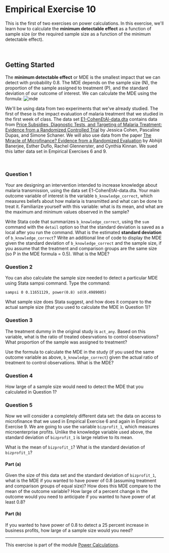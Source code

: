# Empirical Exercise 10

This is the first of two exercises on power calculations. In this exercise, 
we'll learn how to calculate the **minimum detectable effect** as a function of sample size 
(or the required sample size as a function of the minimum detectable effect).

<br>

## Getting Started

The **minimum detectable effect** or MDE is the smallest impact that we can detect with probability 0.8.  The MDE 
depends on the sample size (N), the proportion of the sample assigned to treatment (P), and the 
standard deviation of our outcome of interest.  We can calculate the MDE using the formula:
![mde](https://pjakiela.github.io/ECON523/exercises/MDE-eq1.png)  

We'll be using data from two experiments that we've already studied.  The first of these is the 
impact evaluation of malaria treatment that we studied in the first week of class.  The data set 
[E1-CohenEtAl-data.dta](https://pjakiela.github.io/ECON379/exercises/E1-intro/E1-CohenEtAl-data.dta) contains 
data from [Price Subsidies, Diagnostic Tests, and Targeting of Malaria Treatment: Evidence from a Randomized Controlled Trial](https://www.aeaweb.org/articles?id=10.1257/aer.20130267) by Jessica Cohen, Pascaline Dupas, and Simone Schaner.  We will also use data from 
the paper [The Miracle of Microfinance?  Evidence from a Randomized Evaluation](https://www.jstor.org/stable/43189512?seq=1) by 
Abhijit Banerjee, Esther Duflo, Rachel Glennerster, and Cynthia Kinnan.  We sued this latter data set in Empirical Exercises 6 and 9.

<br> 

### Question 1

Your are designing an intervention intended to increase knowledge about malaria transmission, using the data set E1-CohenEtAl-data.dta.  Your 
main outcome variable of interest is the variable `b_knowledge_correct`, which measures beliefs about how malaria 
is transmitted and what can be done to treat it.  Familiarize yourself with this variable:  what is 
its mean, and what are the maximum and minimum values observed in the sample?

Write Stata code that summarizes `b_knowledge_correct`, using the `sum` command with the `detail` option 
so that the standard deviation is saved as a local after you run the command.  What is the estimated **standard deviation** of 
`b_knowledge_correct`?  Write an additional line of code to display the MDE given the standard deviation of 
`b_knowledge_correct` and the sample size, if you assume that the treatment and comparison groups are 
the same size (so P in the MDE formula = 0.5).  What is the MDE?

### Question 2 

You can also calculate the sample size needed to detect a particular MDE using Stata sampsi command. Type the command:
```
sampsi 0 0.11651129, power(0.8) sd(0.4989005)
```
What sample size does Stata suggest, and how does it compare to the actual sample size (that you used 
to calculate the MDE in Question 1)?

### Question 3

The treatment dummy in the original study is `act_any`.  Based on this variable, what is the ratio 
of treated obesrvations to control observations?  What proportion of the sample was assigned to treatment?

Use the formula to calculate the MDE in the study (if you used the same outcome variable as above, 
`b_knowledge_correct`) given the actual ratio of treatment to control observations.  What is the MDE?

### Question 4

How large of a sample size would need to detect the MDE that you calculated in Question 1?

### Question 5

Now we will consider a completely different data set: the data on access to microfinance that we used in Empirical Exercise 6 and again in Empirical Exercise 9.  We are going to use the variable `bizprofit_1`, which measures microenterprise profits. Unlike the knowledge variable used above, the standard deviation of `bizprofit_1` is large relative to its mean.

What 
is the mean of `bizprofit_1`?  What is the standard deviation of `bizprofit_1`?

#### Part (a)

Given the size of this data set and the standard deviation of `bizprofit_1`, what is the MDE if you wanted to have power of 0.8 (assuming treatment and comparison groups of equal size)?  How does this MDE compare to the mean of the outcome variable?  How large of a percent change in the outcome would you need to anticipate if you wanted to have power of at least 0.8?  

#### Part (b)

If you wanted to have power of 0.8 to detect a 25 percent increase in business profits, how large of a sample size would you need?

 --- 

This exercise is part of the module [Power Calculations](https://pjakiela.github.io/ECON523/M10-power.html).

